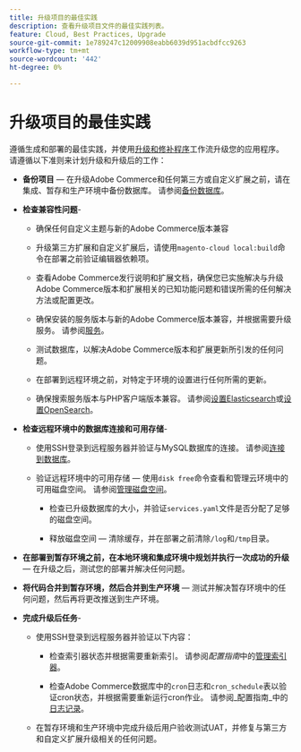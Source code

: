 ```yaml
---
title: 升级项目的最佳实践
description: 查看升级项目文件的最佳实践列表。
feature: Cloud, Best Practices, Upgrade
source-git-commit: 1e789247c12009908eabb6039d951acbdfcc9263
workflow-type: tm+mt
source-wordcount: '442'
ht-degree: 0%

---
```


# 升级项目的最佳实践

遵循生成和部署的最佳实践，并使用[升级和修补程序](../development/commerce-version.md)工作流升级您的应用程序。 请遵循以下准则来计划升级和升级后的工作：

- **备份项目** — 在升级Adobe Commerce和任何第三方或自定义扩展之前，请在集成、暂存和生产环境中备份数据库。 请参阅[备份数据库](../development/commerce-version.md#project-backup)。

- **检查兼容性问题**-

   - 确保任何自定义主题与新的Adobe Commerce版本兼容

   - 升级第三方扩展和自定义扩展后，请使用`magento-cloud local:build`命令在部署之前验证编辑器依赖项。

   - 查看Adobe Commerce发行说明和扩展文档，确保您已实施解决与升级Adobe Commerce版本和扩展相关的已知功能问题和错误所需的任何解决方法或配置更改。

   - 确保安装的服务版本与新的Adobe Commerce版本兼容，并根据需要升级服务。 请参阅[服务](../services/services-yaml.md)。

   - 测试数据库，以解决Adobe Commerce版本和扩展更新所引发的任何问题。

   - 在部署到远程环境之前，对特定于环境的设置进行任何所需的更新。

   - 确保搜索服务版本与PHP客户端版本兼容。 请参阅[设置Elasticsearch](../services/elasticsearch.md)或[设置OpenSearch](../services/opensearch.md)。

- **检查远程环境中的数据库连接和可用存储**-

   - 使用SSH登录到远程服务器并验证与MySQL数据库的连接。 请参阅[连接到数据库](../services/mysql.md#connect-to-the-database)。

   - 验证远程环境中的可用存储 — 使用`disk free`命令查看和管理云环境中的可用磁盘空间。 请参阅[管理磁盘空间](../storage/manage-disk-space.md)。

      - 检查已升级数据库的大小，并验证`services.yaml`文件是否分配了足够的磁盘空间。

      - 释放磁盘空间 — 清除缓存，并在部署之前清除`/log`和`/tmp`目录。

- **在部署到暂存环境之前，在本地环境和集成环境中规划并执行一次成功的升级** — 在升级之后，测试您的部署并解决任何问题。

- **将代码合并到暂存环境，然后合并到生产环境** — 测试并解决暂存环境中的任何问题，然后再将更改推送到生产环境。

- **完成升级后任务**-

   - 使用SSH登录到远程服务器并验证以下内容：

      - 检查索引器状态并根据需要重新索引。 请参阅&#x200B;_配置指南_&#x200B;中的[管理索引器](https://experienceleague.adobe.com/docs/commerce-operations/configuration-guide/cli/manage-indexers.html?lang=zh-Hans)。

      - 检查Adobe Commerce数据库中的`cron`日志和`cron_schedule`表以验证cron状态，并根据需要重新运行cron作业。
请参阅_配置指南_&#x200B;中的[日志记录](https://experienceleague.adobe.com/docs/commerce-operations/configuration-guide/cli/configure-cron-jobs.html?lang=zh-Hans#logging)。

   - 在暂存环境和生产环境中完成升级后用户验收测试UAT，并修复与第三方和自定义扩展升级相关的任何问题。
